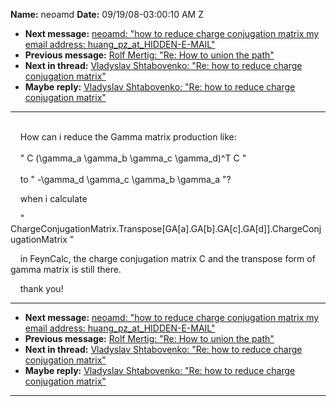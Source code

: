 **Name:** neoamd
**Date:** 09/19/08-03:00:10 AM Z

  - **Next message:** [neoamd: "how to reduce charge conjugation matrix
    my email address: huang\_pz_at_HIDDEN-E-MAIL"](0509.html)
  - **Previous message:** [Rolf Mertig: "Re: How to union the
    path"](0507.html)
  - **Next in thread:** [Vladyslav Shtabovenko: "Re: how to reduce
    charge conjugation matrix"](1501.html)
  - **Maybe reply:** [Vladyslav Shtabovenko: "Re: how to reduce charge
    conjugation matrix"](1501.html)

-----

   
    How can i reduce the Gamma matrix production like:  
   
    " C (\\gamma\_a \\gamma\_b \\gamma\_c \\gamma\_d)^T C "  
   
    to " -\\gamma\_d \\gamma\_c \\gamma\_b \\gamma\_a "?  

    when i calculate  

    "
ChargeConjugationMatrix.Transpose[GA[a].GA[b].GA[c].GA[d]].ChargeConjugationMatrix
"  

    in FeynCalc, the charge conjugation matrix C and the transpose form
of gamma matrix is still there.  

    thank you\!  

-----

  - **Next message:** [neoamd: "how to reduce charge conjugation matrix
    my email address: huang\_pz_at_HIDDEN-E-MAIL"](0509.html)
  - **Previous message:** [Rolf Mertig: "Re: How to union the
    path"](0507.html)
  - **Next in thread:** [Vladyslav Shtabovenko: "Re: how to reduce
    charge conjugation matrix"](1501.html)
  - **Maybe reply:** [Vladyslav Shtabovenko: "Re: how to reduce charge
    conjugation matrix"](1501.html)

-----

